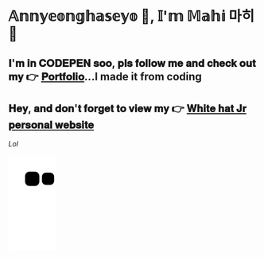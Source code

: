 # 𝔸𝕟𝕟𝕪𝕖𝕠𝕟𝕘𝕙𝕒𝕤𝕖𝕪𝕠 👋, 𝕀'𝕞 𝕄𝕒𝕙𝕚 마히 💜

## 𝐈'𝐦 𝐢𝐧 𝐂𝐎𝐃𝐄𝐏𝐄𝐍 𝐬𝐨𝐨, 𝐩𝐥𝐬 𝐟𝐨𝐥𝐥𝐨𝐰 𝐦𝐞 𝐚𝐧𝐝 𝐜𝐡𝐞𝐜𝐤 𝐨𝐮𝐭 𝐦𝐲 👉 [𝐏𝐨𝐫𝐭𝐟𝐨𝐥𝐢𝐨](https://codepen.io/Mahi-Kanakdhar/full/jOmwGmW)...I made it from coding

## 𝐇𝐞𝐲, 𝐚𝐧𝐝 𝐝𝐨𝐧'𝐭 𝐟𝐨𝐫𝐠𝐞𝐭 𝐭𝐨 𝐯𝐢𝐞𝐰 𝐦𝐲 👉 [𝐖𝐡𝐢𝐭𝐞 𝐡𝐚𝐭 𝐉𝐫 𝐩𝐞𝐫𝐬𝐨𝐧𝐚𝐥 𝐰𝐞𝐛𝐬𝐢𝐭𝐞](https://mahikanakdhar.whjr.site/)

*Lol*

![Image of Yaktocat](https://raw.githubusercontent.com/muhiqsimui/muhiqsimui/output/github-contribution-grid-snake.svg)
